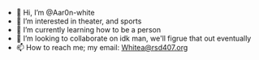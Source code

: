 - 👋 Hi, I’m @Aar0n-white
- 👀 I’m interested in theater, and sports
- 🌱 I’m currently learning how to be a person
- 💞️ I’m looking to collaborate on idk man, we'll figrue that out eventually
- 📫 How to reach me; my email: Whitea@rsd407.org

<!---
Aar0n-white/Aar0n-white is a ✨ special ✨ repository because its `README.md` (this file) appears on your GitHub profile.
You can click the Preview link to take a look at your changes.
--->
